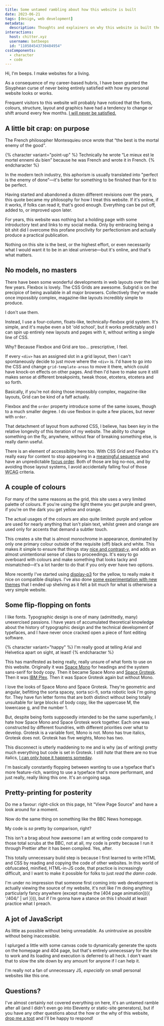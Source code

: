 ```yaml
---
title: Some untamed rambling about how this website is built
date: 2023-06-21
tags: [design, web development]
metadata:
  description: Thoughts and explainers on why this website is built the way it is, the good, the bad, and the ugly.
interactions:
  host: chitter.xyz
  username: batbeeps
  id: "110584543730484954"
cssComponents:
  - character
  - code
---
```


Hi, I'm beeps. I make websites for a living.

As a consequence of my career-based hubris, I have been granted the Sisyphean curse of never being entirely satisfied with how my personal website looks or works.

Frequent visitors to this website will probably have noticed that the fonts, colours, structure, layout and graphics have had a tendency to change or shift around every few months. [I will never be satisfied.](https://www.youtube.com/watch?v=asfLNbrSPv4)

## A little bit crap: on purpose

The French philosopher Montesquieu once wrote that <q>the best is the mortal enemy of the good</q>.

{% character variant="point-up" %}
Technically he wrote <q lang="fr">Le mieux est le mortel ennemi du bien</q> because he was French and wrote it in French.
{% endcharacter %}

In the modern tech industry, this aphorism is usually translated into "perfect is the enemy of done"—it's better for something to be finished than for it to be perfect.

Having started and abandoned a dozen different revisions over the years, this quote became my philosophy for how I treat this website. If it's online, if it works, if folks can read it, that's good enough. Everything can be put off, added to, or improved upon later.

For years, this website was nothing but a holding page with some introductory text and links to my social media. Only by embracing being a bit shit did I overcome this profane proclivity for perfectionism and actually produce a practical publication.

Nothing on this site is the best, or the highest effort, or even necessarily what I would want it to be in an ideal universe—but it's online, and that's what matters.

## No models, no masters

There have been some wonderful developments in web layouts over the last few years. Flexbox is lovely. The CSS Grids are awesome. Subgrid is on the precipice of being available in all major browsers. Collectively they've made once impossibly complex, magazine-like layouts incredibly simple to produce.

I don't use them.

Instead, I use a four-column, floats-like, technically-flexbox grid system. It's simple, and it's maybe even a bit 'old school', but it works predictably and I can spin up entirely new layouts and pages with it, without writing a single line of CSS.

Why? Because Flexbox and Grid are too... prescriptive, I feel.

If every `<div>` has an assigned slot in a grid layout, then I can't spontaneously decide to just move where the `<div>` is. I'd have to go into the CSS and change `grid-template-areas` to move it there, which could have knock-on effects on other pages. And then I'd have to make sure it still makes sense at different breakpoints, tweak those, etcetera, etcetera and so forth.

Basically, if you're not doing those impossibly complex, magazine-like layouts, Grid can be kind of a faff actually.

Flexbox and the `order` property introduce some of the same issues, though to a much smaller degree. I do use flexbox in quite a few places, but never with `order`.

That detachment of layout from authored CSS, I believe, has been _key_ in the relative longevity of this iteration of my website. The ability to change something on the fly, anywhere, without fear of breaking something else, is really damn useful.

There is an element of accessibility here too. With CSS Grid and Flexbox it's really easy for content to stop appearing in a [meaningful sequence](https://www.w3.org/WAI/WCAG21/Understanding/meaningful-sequence.html) and have an unpredictable [focus order](https://www.w3.org/WAI/WCAG21/Understanding/focus-order.html). Both of those are big no-nos, and by avoiding those layout systems, I avoid accidentally falling foul of those <abbr title="Web Content Accessibility Guidelines">WCAG</abbr> criteria.

## A couple of colours

For many of the same reasons as the grid, this site uses a very limited palette of colours. If you're using the light theme you get purple and green, if you're on the dark you get yellow and orange.

The actual usages of the colours are also quite limited: purple and yellow are used for nearly anything that isn't plain text, whilst green and orange are used only for accents that demand a subtler touch.

This creates a site that is almost monochrome in appearance, dominated by only one primary colour outside of the requisite (off) black and white. This makes it simple to ensure that things stay [nice and contrast-y](https://www.w3.org/WAI/WCAG21/Understanding/contrast-minimum.html), and adds an almost unintentional sense of class to proceedings. It's easy to go overboard with colours and make something that looks tacky and mismatched—it's a lot harder to do that if you only ever have two options.

More recently I've started using [display-p3](https://webkit.org/blog/10042/wide-gamut-color-in-css-with-display-p3/) for the yellow, to really make it nice on compatible displays. I've also done [some experimentation with new themes](https://chitter.xyz/@batbeeps/110396358903108275) that I ended up shelving as it felt a bit much for what is otherwise a very simple website.

## Some flip-flopping on fonts

I like fonts. Typographic design is one of many (admittedly, many) unexercised passions. I have years of accumulated theoretical knowledge about the history of typographic design and the technical development of typefaces, and I have never once cracked open a piece of font editing software.

{% character variant="happy" %}
I'm really good at telling Arial and Helvetica apart on sight, at least!
{% endcharacter %}

This has manifested as being really, really unsure of what fonts to use on this website. Originally it was [Space Mono](https://fonts.google.com/specimen/Space+Mono) for headings and the system sans-serif for body copy. Then it became Space Mono and [Space Grotesk](https://floriankarsten.github.io/space-grotesk/). Then it was [IBM Plex](https://www.ibm.com/plex/). Then it was Space Grotesk again but without Mono.

I love the looks of Space Mono and Space Grotesk. They're geometric and angular, befitting the sorta spacey, sorta sci-fi, sorta robotic look I'm going for. They have fun letter forms that are both distinct without being totally unsuitable for large blocks of body copy, like the uppercase M, the lowercase g, and the number 1.

But, despite being fonts supposedly intended to be the same superfamily, I hate how Space Mono and Space Grotesk work together. Each one was constructed by different foundries, with different priorities over what to develop. Grotesk is a variable font, Mono is not. Mono has true italics, Grotesk does not. Grotesk has five weights, Mono has two.

This disconnect is utterly maddening to me and is why (as of writing) pretty much everything but code is set in Grotesk. I still _hate_ that there are no true italics, [I can only hope it happens someday](https://github.com/floriankarsten/space-grotesk/issues/35).

I'm basically constantly flopping between wanting to use a typeface that's more feature-rich, wanting to use a typeface that's more performant, and just really, really liking this one. It's an ongoing saga.

## Pretty-printing for posterity

Do me a favour: right-click on this page, hit "View Page Source" and have a look around for a moment.

Now do the same thing on something like the BBC News homepage.

My code is _so_ pretty by comparison, right?

This isn't a brag about how awesome I am at writing code compared to those total scrubs at the BBC, not at all, my code is pretty because I run it through Prettier after it has been compiled. Yes, after.

This totally unnecessary build step is because I first learned to write HTML and CSS by reading and copying the code of other websites. In this world of obfuscated, minified, HTML-in-JS code, that practice is increasingly difficult, and I want to make it possible for folks to just _read the damn code_.

I'm under no impression that someone first coming into web development is actually viewing the source of my website, it's not like I'm doing anything particularly fancy anywhere (except maybe the [404 page animation]({{ '/404/' | url }})), but if I'm gonna have a stance on this I should at least practice what I preach.

## A jot of JavaScript

As little as possible without being unreadable. As unintrusive as possible without being inaccessible.

I splurged a little with some canvas code to dynamically generate the spots on the homepage and 404 page, but that's entirely unnecessary for the site to work and its loading and execution is deferred to all heck. I don't want that to slow the site down by any amount for anyone if I can help it.

I'm really not a fan of unnecessary JS, _especially_ on small personal websites like this one.

## Questions?

I've almost certainly not covered everything on here, it's an untamed ramble after all (and I didn't even go into Eleventy or static-site generators), but if you have any other questions about the how or the why of this website, [drop me a toot](https://chitter.xyz/@batbeeps) and I'll be happy to respond!
